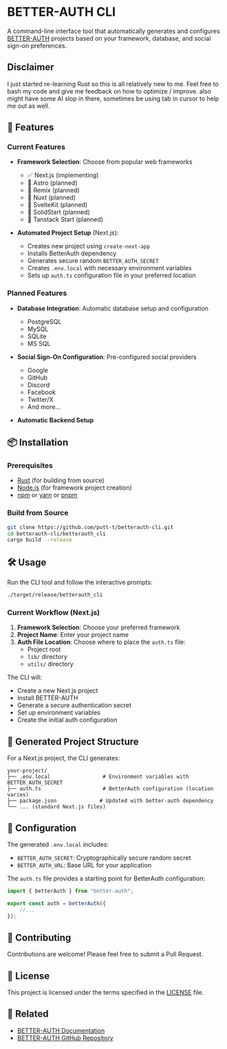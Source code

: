 # BETTER-AUTH CLI

A command-line interface tool that automatically generates and configures [BETTER-AUTH](https://www.better-auth.com/) projects based on your framework, database, and social sign-on preferences.

## Disclaimer

I just started re-learning Rust so this is all relatively new to me. Feel free to bash my code and give me feedback on how to optimize / improve. also might have some AI slop in there, sometimes be using tab in cursor to help me out as well.

## 🚀 Features

### Current Features
- **Framework Selection**: Choose from popular web frameworks
  - ✅ Next.js (implementing)
  - 🚧 Astro (planned)
  - 🚧 Remix (planned)
  - 🚧 Nuxt (planned)
  - 🚧 SvelteKit (planned)
  - 🚧 SolidStart (planned)
  - 🚧 Tanstack Start (planned)

- **Automated Project Setup** (Next.js):
  - Creates new project using `create-next-app`
  - Installs BetterAuth dependency
  - Generates secure random `BETTER_AUTH_SECRET`
  - Creates `.env.local` with necessary environment variables
  - Sets up `auth.ts` configuration file in your preferred location

### Planned Features
- **Database Integration**: Automatic database setup and configuration
  - PostgreSQL
  - MySQL
  - SQLite
  - MS SQL

- **Social Sign-On Configuration**: Pre-configured social providers
  - Google
  - GitHub
  - Discord
  - Facebook
  - Twitter/X
  - And more...

- **Automatic Backend Setup**

## 📦 Installation

### Prerequisites
- [Rust](https://rustup.rs/) (for building from source)
- [Node.js](https://nodejs.org/) (for framework project creation)
- [npm](https://www.npmjs.com/) or [yarn](https://yarnpkg.com/) or [pnpm](https://pnpm.io/)

### Build from Source
```bash
git clone https://github.com/putt-t/betterauth-cli.git
cd betterauth-cli/betterauth_cli
cargo build --release
```

## 🛠️ Usage

Run the CLI tool and follow the interactive prompts:

```bash
./target/release/betterauth_cli
```

### Current Workflow (Next.js)
1. **Framework Selection**: Choose your preferred framework
2. **Project Name**: Enter your project name
3. **Auth File Location**: Choose where to place the `auth.ts` file:
   - Project root
   - `lib/` directory
   - `utils/` directory

The CLI will:
- Create a new Next.js project
- Install BETTER-AUTH
- Generate a secure authentication secret
- Set up environment variables
- Create the initial auth configuration

## 📁 Generated Project Structure

For a Next.js project, the CLI generates:

```
your-project/
├── .env.local                 # Environment variables with BETTER_AUTH_SECRET
├── auth.ts                    # BetterAuth configuration (location varies)
├── package.json              # Updated with better-auth dependency
└── ... (standard Next.js files)
```

## 🔧 Configuration

The generated `.env.local` includes:
- `BETTER_AUTH_SECRET`: Cryptographically secure random secret
- `BETTER_AUTH_URL`: Base URL for your application

The `auth.ts` file provides a starting point for BetterAuth configuration:
```typescript
import { betterAuth } from "better-auth";

export const auth = betterAuth({
    //...
});
```

## 🤝 Contributing

Contributions are welcome! Please feel free to submit a Pull Request.

## 📄 License

This project is licensed under the terms specified in the [LICENSE](LICENSE) file.

## 🔗 Related

- [BETTER-AUTH Documentation](https://www.better-auth.com/docs)
- [BETTER-AUTH GitHub Repository](https://github.com/better-auth/better-auth)